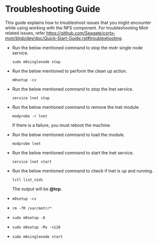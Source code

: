 # Troubleshooting Guide

This guide explains how to troubleshoot issues that you might encounter while using working with the NFS component. For troubleshooting Motr related issues, refer https://github.com/Seagate/cortx-motr/blob/dev/doc/Quick-Start-Guide.rst#troubleshooting.

  * Run the below mentioned command to stop the motr single node service.
  
    `sudo m0singlenode stop`
    
  * Run the below mentioned to perform the clean up action.
  
    `m0setup -cv`
    
  * Run the below mentioned command to stop the lnet service.
  
    `service lnet stop`
    
  * Run the below mentioned command to remove the lnet module.
  
    `modprobe -r lnet`
		
      If there is a failure, you must reboot the machine.
		
  * Run the below mentioned command to load the module.
  
    `modprobe lnet`
    
  * Run the below mentioned command to start the lnet service.
  
    `service lnet start`
    
  * Run the below mentioned command to check if lnet is up and running.
  
    `lctl list_nids`
   
     The output will be **<ip-of-your-eth0>@tcp**.
	
  * `m0setup -cv`
  * `rm -fR /var/motr/*`
  * `sudo m0setup -A` 
  * `sudo m0setup -Mv -s128`
  * `sudo m0singlenode start`
